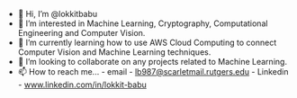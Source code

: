 - 👋 Hi, I’m @lokkitbabu
- 👀 I’m interested in Machine Learning, Cryptography, Computational Engineering and Computer Vision.
- 🌱 I’m currently learning how to use AWS Cloud Computing to connect Computer Vision and Machine Learning techniques.
- 💞️ I’m looking to collaborate on any projects related to Machine Learning.
- 📫 How to reach me...
      - email - lb987@scarletmail.rutgers.edu
      - Linkedin - www.linkedin.com/in/lokkit-babu

<!---
lokkitbabu/lokkitbabu is a ✨ special ✨ repository because its `README.md` (this file) appears on your GitHub profile.
You can click the Preview link to take a look at your changes.
--->
